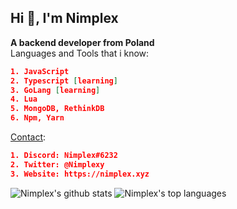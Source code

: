 ## Hi 👋, I'm Nimplex<br/>
**A backend developer from Poland**<br/>
Languages and Tools that i know:
```json
1. JavaScript
2. Typescript [learning]
3. GoLang [learning]
4. Lua
5. MongoDB, RethinkDB
6. Npm, Yarn
```
[Contact](https://nimplex.xyz/contact):
```json
1. Discord: Nimplex#6232
2. Twitter: @Nimplexy
3. Website: https://nimplex.xyz
```


![Nimplex's github stats](https://github-readme-stats.vercel.app/api?username=Nimplex&show_icons=true&theme=buefy&layout=compact)
![Nimplex's top languages](https://github-readme-stats.vercel.app/api/top-langs/?username=Nimplex&theme=buefy&layout=compact)
